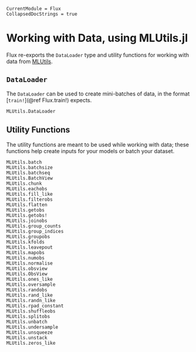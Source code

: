 ```@meta
CurrentModule = Flux
CollapsedDocStrings = true
```

# Working with Data, using MLUtils.jl

Flux re-exports the `DataLoader` type and utility functions for working with
data from [MLUtils](https://github.com/JuliaML/MLUtils.jl).

## `DataLoader`

The `DataLoader` can be used to create mini-batches of data, in the format [`train!`](@ref Flux.train!) expects.

```@docs
MLUtils.DataLoader
```

## Utility Functions

The utility functions are meant to be used while working with data;
these functions help create inputs for your models or batch your dataset.

```@docs
MLUtils.batch
MLUtils.batchsize
MLUtils.batchseq
MLUtils.BatchView
MLUtils.chunk
MLUtils.eachobs
MLUtils.fill_like
MLUtils.filterobs
MLUtils.flatten
MLUtils.getobs
MLUtils.getobs!
MLUtils.joinobs
MLUtils.group_counts
MLUtils.group_indices
MLUtils.groupobs
MLUtils.kfolds
MLUtils.leavepout
MLUtils.mapobs
MLUtils.numobs
MLUtils.normalise
MLUtils.obsview
MLUtils.ObsView
MLUtils.ones_like
MLUtils.oversample
MLUtils.randobs
MLUtils.rand_like
MLUtils.randn_like
MLUtils.rpad_constant
MLUtils.shuffleobs
MLUtils.splitobs
MLUtils.unbatch
MLUtils.undersample
MLUtils.unsqueeze
MLUtils.unstack
MLUtils.zeros_like
```
